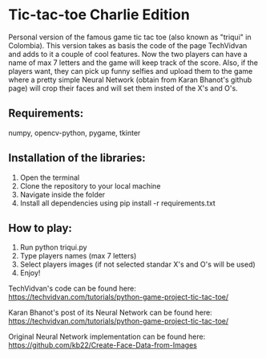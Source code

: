 # **Tic-tac-toe Charlie Edition**

Personal version of the famous game tic tac toe (also known as "triqui" in Colombia). This version takes as basis the code of the page TechVidvan and adds to it a couple of cool features. Now the two players can have a name of max 7 letters and the game will keep track of the score. Also, if the players want, they can pick up funny selfies and upload them to the game where a pretty simple Neural Network (obtain from Karan Bhanot's github page) will crop their faces and will set them insted of the X's and O's.


## **Requirements:**

numpy, opencv-python, pygame, tkinter

## **Installation of the libraries:**

1. Open the terminal
1. Clone the repository to your local machine
1. Navigate inside the folder
1. Install all dependencies using pip install -r requirements.txt

## **How to play:**

1. Run python triqui.py
1. Type players names (max 7 letters)
1. Select players images (if not selected standar X's and O's will be used)
1. Enjoy!



TechVidvan's code can be found here: https://techvidvan.com/tutorials/python-game-project-tic-tac-toe/

Karan Bhanot's post of its Neural Network can be found here: https://techvidvan.com/tutorials/python-game-project-tic-tac-toe/

Original Neural Network implementation can be found here: https://github.com/kb22/Create-Face-Data-from-Images


